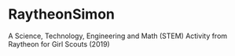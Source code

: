 # RaytheonSimon
A Science, Technology, Engineering and Math (STEM) Activity from Raytheon for Girl Scouts (2019)
